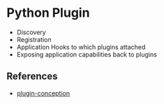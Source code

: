 # Python Plugin 

- Discovery
- Registration
- Application Hooks to which plugins attached
- Exposing application capabilities back to plugins

## References

- [plugin-conception](https://eli.thegreenplace.net/2012/08/07/fundamental-concepts-of-plugin-infrastructures)


